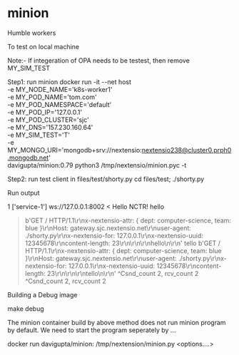 # minion
Humble workers

To test on local machine

Note:- If integeration of OPA needs to be testest, then remove MY_SIM_TEST

Step1: run minion
    docker run -it --net host \
           -e MY_NODE_NAME='k8s-worker1' \
           -e MY_POD_NAME='tom.com' \
           -e MY_POD_NAMESPACE='default' \
           -e MY_POD_IP='127.0.0.1' \
           -e MY_POD_CLUSTER='sjc' \
           -e MY_DNS='157.230.160.64' \
           -e MY_SIM_TEST='T' \
           -e MY_MONGO_URI='mongodb+srv://nextensio:nextensio238@cluster0.prph0.mongodb.net' \
           davigupta/minion:0.79 python3 /tmp/nextensio/minion.pyc -t

Step2: run test client in files/test/shorty.py
    cd files/test; ./shorty.py
   

Run output

1
['service-1']
ws://127.0.0.1:8002
< Hello NCTR!
hello
> b'GET / HTTP/1.1\r\nx-nextensio-attr: { dept: computer-science, team: blue }\r\nHost: gateway.sjc.nextensio.net\r\nuser-agent: ./shorty.py\r\nx-nextensio-for: 127.0.0.1\r\nx-nextensio-uuid: 12345678\r\ncontent-length: 23\r\n\r\n<body>\r\nhello\n</body>\r\n'
tello
> b'GET / HTTP/1.1\r\nx-nextensio-attr: { dept: computer-science, team: blue }\r\nHost: gateway.sjc.nextensio.net\r\nuser-agent: ./shorty.py\r\nx-nextensio-for: 127.0.0.1\r\nx-nextensio-uuid: 12345678\r\ncontent-length: 23\r\n\r\n<body>\r\ntello\n</body>\r\n'
^Csnd_count 2, rcv_count 2
^Csnd_count 2, rcv_count 2

Building a Debug image

make debug

The minion container build by above method does not run minion program by default. We need to start the program seperately by ...

docker run davigupta/minion:<ver> /tmp/nextension/minion.py <options....>
